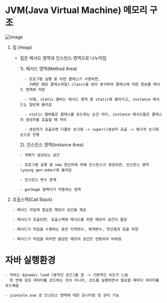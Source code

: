# JVM(Java Virtual Machine) 메모리 구조
![image](https://github.com/user-attachments/assets/20ea6a57-c1ae-4a13-8523-49a86f8ad30a)

  1. 힙 (Heap)
      - 힙은 메서드 영역과 인스턴스 영역으로 나누어짐

        1). 메서드 영역(Method Area) <br>
        
              - 프로그램 실행 중 어떤 클래스가 사용되면,
                JVM은 해당 클래스파일(.class)을 읽어 분석하여 클래스에 대한 정보를 메서드 영역에 저장
       
              - 이때, static 멤버는 메서드 영역 중 static에 올라가고, instance 메서드는 일반에 올라감

              - static 멤버들은 클래스를 로드하는 순간 처리, instance 메서드들은 클래스의 생성자를 호출할 때 처리

              - 생성자가 호출되면 디폴트 초기화 -> super()생성자 호출 -> 명시적 초기화 순으로 진행

        2). 인스턴스 영역(Instance Area) <br>
        
            - 객체가 생성되는 공간
       
            - 프로그램 실행 중 new 연산자에 의해 인스턴스가 생성되면, 인스턴스 영역(young gen-eden)에 올라감

            - 인스턴스 변수 존재
           
            - garbage 컬렉터가 작동하는 영역
        
  3. 호출스택(Call Stack)
     
         - 메서드 작업에 필요한 메모리 공간을 제공
       
         - 메서드가 호출되면, 호출스택에 메서드를 위한 메모리 공간이 할당
       
         - 메서드가 작업을 수행하는 동안 지역변수, 매개변수, 연산결과 등을 저장
       
         - 메서드가 작업을 마치면 할당된 메모리 공간은 반환되어 비워짐
    

# 자바 실행환경
    - 자바는 dynamic load (동적인 로드)를 함 -> 기본적인 속도가 느림    
      한 번에 모든 데이터를 로드하는 것이 아니라, 코드를 실행하면서 필요할 때마다 데이터를 로드해옴      

    - jconsole.exe 로 인스턴스 영역에 대한 모니터링 및 관리 가능
       

